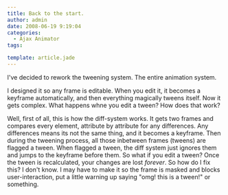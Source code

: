 ```yaml
---
title: Back to the start.
author: admin
date: 2008-06-19 9:19:04
categories:
  - Ajax Animator
tags: 

template: article.jade
---
```


I've decided to rework the tweening system. The entire animation system.

I designed it so any frame is editable. When you edit it, it becomes a keyframe automatically, and then everything magically tweens itself. Now it gets complex. What happens whne you edit a tween? How does that work?

Well, first of all, this is how the diff-system works. It gets two frames and compares every element, attribute by attribute for any differences. Any differences means its not the same thing, and it becomes a keyframe. Then during the tweening process, all those inbetween frames (tweens) are flagged a tween. When flagged a tween, the diff system just ignores them and jumps to the keyframe before them. So what if you edit a tween? Once the tween is recalculated, your changes are lost *forever*. So how do I fix this? I don't know. I may have to make it so the frame is masked and blocks user-interaction, put a little warning up saying "omg! this is a tween!" or something.
